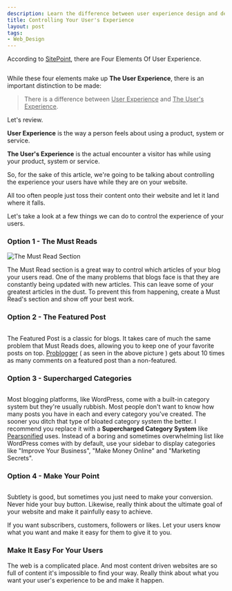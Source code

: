 ```yaml
--- 
description: Learn the difference between user experience design and designing  to control the user's experience. 4 easy tips to make your users happy.
title: Controlling Your User's Experience
layout: post
tags: 
- Web_Design
---
```

According to <a href="http://www.sitepoint.com/quantify-user-experience/">SitePoint</a>, there are Four Elements Of User Experience.

<div class="img-wrap"><img class="aligncenter size-full wp-image-1739" title="four_elements_of_user_experience" src="{{ site.url }}/images/four_elements_of_user_experience.png" alt="" /></div>

While these four elements make up **The User Experience**, there is an important distinction to be made:

<blockquote>There is a difference between <span style="text-decoration: underline;">User Experience</span> and <span style="text-decoration: underline;">The User's Experience</span>.</blockquote>

Let's review.

**User Experience** is the way a person feels about using a product, system or service.

**The User's Experience** is the actual encounter a visitor has while using your product, system or service.

So, for the sake of this article, we're going to be talking about controlling the experience your users have while they are on your website.

All too often people just toss their content onto their website and let it land where it falls.

Let's take a look at a few things we can do to control the experience of your users.

### Option 1 - The Must Reads

<div class="img-wrap"><img class="aligncenter size-full wp-image-1745" title="insite_must_reads" src="{{ site.url }}/images/insite_must_reads.jpg" alt="The Must Read Section" /></div>

The Must Read section is a great way to control which articles of your blog your users read. One of the many problems that blogs face is that they are constantly being updated with new articles. This can leave some of your greatest articles in the dust. To prevent this from happening, create a Must Read's section and show off your best work.

### Option 2 - The Featured Post

<div class="img-wrap"><img class="aligncenter size-full wp-image-1750" title="problogger_featured_post" src="{{ site.url }}/images/problogger_featured_post.jpg" alt="" /></div>

The Featured Post is a classic for blogs. It takes care of much the same problem that Must Reads does, allowing you to keep one of your favorite posts on top. <a href="http://www.problogger.net/">Problogger</a> ( as seen in the above picture ) gets about 10 times as many comments on a featured post than a non-featured.

### Option 3 - Supercharged Categories

<div class="img-wrap"><img class="aligncenter size-full wp-image-1753" title="pearsonified_supercharged_categories" src="{{ site.url }}/images/pearsonified_supercharged_categories.jpg" alt="" /></div>

Most blogging platforms, like WordPress, come with a built-in category system but they're usually rubbish. Most people don't want to know how many posts you have in each and every category you've created. The sooner you ditch that type of bloated category system the better. I recommend you replace it with a **Supercharged Category System** like <a href="http://www.pearsonified.com/">Pearsonified</a> uses. Instead of a boring and sometimes overwhelming list like WordPress comes with by default, use your sidebar to display categories like "Improve Your Business", "Make Money Online" and "Marketing Secrets".

### Option 4 - Make Your Point

<div class="img-wrap"><img class="aligncenter size-full wp-image-1756" title="feedburner_convert" src="{{ site.url }}/images/feedburner_convert.jpg" alt="" /></div>

Subtlety is good, but sometimes you just need to make your conversion. Never hide your buy button. Likewise, really think about the ultimate goal of your website and make it painfully easy to achieve.

If you want subscribers, customers, followers or likes. Let your users know what you want and make it easy for them to give it to you.

### Make It Easy For Your Users

The web is a complicated place. And most content driven websites are so full of content it's impossible to find your way. Really think about what you want your user's experience to be and make it happen.